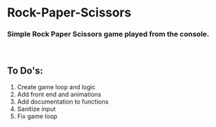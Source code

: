 # Rock-Paper-Scissors

### Simple Rock Paper Scissors game played from the console.

<br/>

## To Do's:

<ol><li>Create game loop and logic</li><li>Add front end and animations</li><li>Add documentation to functions</li><li>Sanitize input</li><li>Fix game loop</li></ol>
